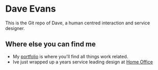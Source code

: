 
# Dave Evans

This is the Git repo of Dave, a human centred interaction and service designer.


## Where else you can find me

- My [portfolio](https://devansxd.netlify.app/) is where you'll find all things work related.
- Ive just wrapped up a years service leading design at [Home Office](https://www.gov.uk/government/organisations/home-office)
